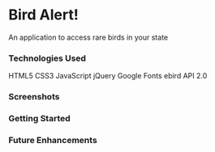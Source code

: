 # Bird Alert!
An application to access rare birds in your state

### Technologies Used
HTML5
CSS3
JavaScript
jQuery
Google Fonts
ebird API 2.0

### Screenshots

### Getting Started

### Future Enhancements
